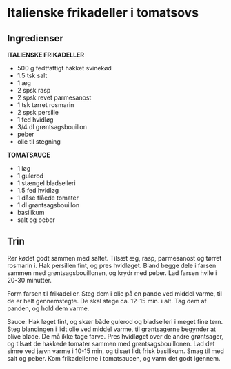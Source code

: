 # Italienske frikadeller i tomatsovs

## Ingredienser
**ITALIENSKE FRIKADELLER**
- 500 g fedtfattigt hakket svinekød
- 1.5 tsk salt
- 1 æg
- 2 spsk rasp
- 2 spsk revet parmesanost
- 1 tsk tørret rosmarin
- 2 spsk persille
- 1 fed hvidløg
- 3/4 dl grøntsagsbouillon
- peber
- olie til stegning

**TOMATSAUCE**
- 1 løg
- 1 gulerod
- 1 stængel bladselleri
- 1.5 fed hvidløg
- 1 dåse flåede tomater
- 1 dl grøntsagsbouillon
- basilikum
- salt og peber

## Trin
Rør kødet godt sammen med saltet. Tilsæt æg, rasp, parmesanost og tørret rosmarin i. Hak persillen fint, og pres hvidløget. Bland begge dele i farsen sammen med grøntsagsbouillonen, og krydr med peber. Lad farsen hvile i 20-30 minutter.

Form farsen til frikadeller. Steg dem i olie på en pande ved middel varme, til de er helt gennemstegte. De skal stege ca. 12-15 min. i alt. Tag dem af panden, og hold dem varme.

Sauce:
Hak løget fint, og skær både gulerod og bladselleri i meget fine tern. Steg blandingen i lidt olie ved middel varme, til grøntsagerne begynder at blive bløde. De må ikke tage farve. Pres hvidløget over de andre grøntsager, og tilsæt de hakkede tomater sammen med grøntsagsbouillonen. Lad det simre ved jævn varme i 10-15 min, og tilsæt lidt frisk basilikum. Smag til med salt og peber. Kom frikadellerne i tomatsaucen, og varm det godt igennem.